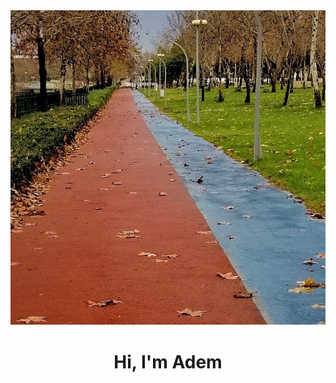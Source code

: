 <img src="https://github.com/Wo-0-oW/Wo-0-oW/blob/main/backroud.jpg?raw=true">

<h1 align="center"> Hi, I'm Adem</h1>
